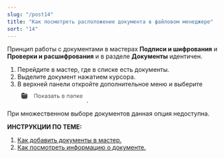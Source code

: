 ```yaml
---
slug: "/post14"
title: "Как посмотреть расположение документа в файловом менеджере"
sort: "14"
---
```


Принцип работы с документами в мастерах **Подписи и шифрования** и **Проверки и расшифрования** и в разделе **Документы** идентичен.

1. Перейдите в мастер, где в списке есть документы.
2. Выделите документ нажатием курсора.
3. В верхней панели откройте дополнительное меню и выберите ![view-in-folder.jpg](./images/view-in-folder.jpg "Показать в папке").

При множественном выборе документов данная опция недоступна.  

**ИНСТРУКЦИИ ПО ТЕМЕ:**  
1. [Как добавить документы в мастер.](https://docs.cryptoarm.ru/05-v3.0-Beta/004-documents/add-docs)  
4. [Как посмотреть информацию о документе.](https://docs.cryptoarm.ru/05-v3.0-Beta/004-documents/view-docs-info)  

